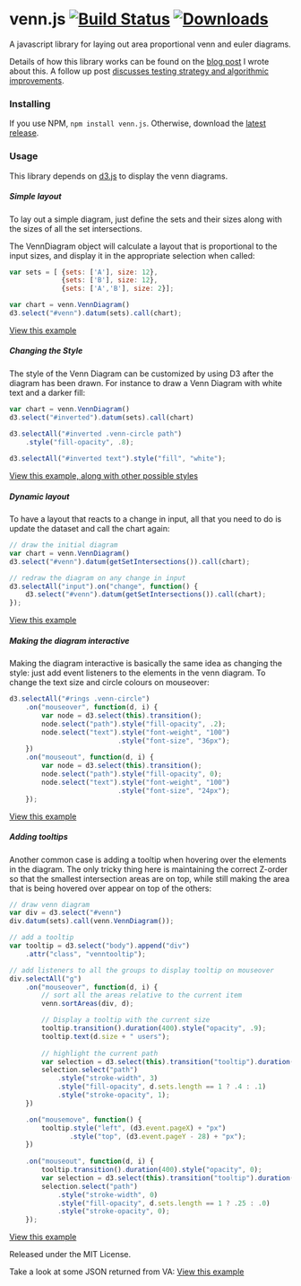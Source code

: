 venn.js [![Build Status](https://travis-ci.org/benfred/venn.js.svg?branch=master)](https://travis-ci.org/benfred/venn.js) [![Downloads](https://img.shields.io/npm/dm/venn.js.svg)](https://www.npmjs.com/package/venn.js)
=======

A javascript library for laying out area proportional venn and euler diagrams.

Details of how this library works can be found on the [blog 
post](http://www.benfrederickson.com/venn-diagrams-with-d3.js/)
I wrote about this. A follow up post [discusses testing strategy and
algorithmic improvements](http://www.benfrederickson.com/better-venn-diagrams/).


### Installing

If you use NPM, `npm install venn.js`. Otherwise, download the [latest release](https://github.com/DrJeckyl/venn.js/releases/latest).


### Usage

This library depends on [d3.js](http://d3js.org/) to display the venn
diagrams.


##### Simple layout

To lay out a simple diagram, just define the sets and their sizes along with the sizes 
of all the set intersections.

The VennDiagram object will calculate a layout that is proportional to the
input sizes, and display it in the appropriate selection when called:

```javascript
var sets = [ {sets: ['A'], size: 12}, 
             {sets: ['B'], size: 12},
             {sets: ['A','B'], size: 2}];

var chart = venn.VennDiagram()
d3.select("#venn").datum(sets).call(chart);
```

[View this example ](http://DrJeckyl.github.io/venn.js/examples/simple.html)

##### Changing the Style

The style of the Venn Diagram can be customized by using D3 after the diagram
has been drawn. For instance to draw a Venn Diagram with white text and a darker fill:

```javascript
var chart = venn.VennDiagram()
d3.select("#inverted").datum(sets).call(chart)
            
d3.selectAll("#inverted .venn-circle path")
    .style("fill-opacity", .8);

d3.selectAll("#inverted text").style("fill", "white");
```

[View this example, along with other possible styles](http://DrJeckyl.github.io/venn.js/examples/styled.html)


##### Dynamic layout

To have a layout that reacts to a change in input, all that you need to do is
update the dataset and call the chart again:

```javascript
// draw the initial diagram
var chart = venn.VennDiagram()
d3.select("#venn").datum(getSetIntersections()).call(chart);

// redraw the diagram on any change in input
d3.selectAll("input").on("change", function() {
    d3.select("#venn").datum(getSetIntersections()).call(chart);
});
```

[View this example](http://DrJeckyl.github.io/venn.js/examples/dynamic.html)

##### Making the diagram interactive

Making the diagram interactive is basically the same idea as changing the style: just add event listeners to the elements in the venn diagram. To change the text size and circle colours on mouseover:

```javascript
d3.selectAll("#rings .venn-circle")
    .on("mouseover", function(d, i) {
        var node = d3.select(this).transition();
        node.select("path").style("fill-opacity", .2);
        node.select("text").style("font-weight", "100")
                           .style("font-size", "36px");
    })
    .on("mouseout", function(d, i) {
        var node = d3.select(this).transition();
        node.select("path").style("fill-opacity", 0);
        node.select("text").style("font-weight", "100")
                           .style("font-size", "24px");
    });
```
[View this example](http://DrJeckyl.github.io/venn.js/examples/interactive.html)

##### Adding tooltips

Another common case is adding a tooltip when hovering over the elements in the diagram. The only
tricky thing here is maintaining the correct Z-order so that the smallest intersection areas
are on top, while still making the area that is being hovered over appear on top of the others:

```javascript
// draw venn diagram
var div = d3.select("#venn")
div.datum(sets).call(venn.VennDiagram());

// add a tooltip
var tooltip = d3.select("body").append("div")
    .attr("class", "venntooltip");

// add listeners to all the groups to display tooltip on mouseover
div.selectAll("g")
    .on("mouseover", function(d, i) {
        // sort all the areas relative to the current item
        venn.sortAreas(div, d);

        // Display a tooltip with the current size
        tooltip.transition().duration(400).style("opacity", .9);
        tooltip.text(d.size + " users");
        
        // highlight the current path
        var selection = d3.select(this).transition("tooltip").duration(400);
        selection.select("path")
            .style("stroke-width", 3)
            .style("fill-opacity", d.sets.length == 1 ? .4 : .1)
            .style("stroke-opacity", 1);
    })

    .on("mousemove", function() {
        tooltip.style("left", (d3.event.pageX) + "px")
               .style("top", (d3.event.pageY - 28) + "px");
    })
    
    .on("mouseout", function(d, i) {
        tooltip.transition().duration(400).style("opacity", 0);
        var selection = d3.select(this).transition("tooltip").duration(400);
        selection.select("path")
            .style("stroke-width", 0)
            .style("fill-opacity", d.sets.length == 1 ? .25 : .0)
            .style("stroke-opacity", 0);
    });
```
[View this example](http://DrJeckyl.github.io/venn.js/examples/intersection_tooltip.html)

Released under the MIT License.

Take a look at some JSON returned from VA:
[View this example](http://DrJeckyl.github.io.venn.js/examples/json_viewer.html)
